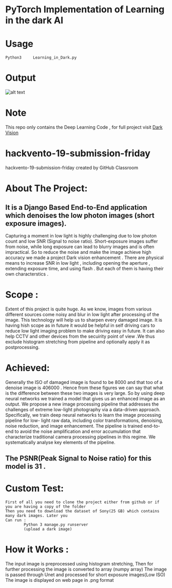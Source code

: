 # PyTorch Implementation of Learning in the dark AI 


# Usage 
    Python3  	Learning_in_Dark.py
    
# Output


   ![alt text](https://github.com/kunalkarda/Learning-in-the-dark/blob/master/Figure_1.png)
   
# Note 
 This repo only contains the Deep Learning Code , for full project visit [Dark Vision](https://github.com/namit98/DarkVision)
    
# hackvento-19-submission-friday
hackvento-19-submission-friday created by GitHub Classroom

# About The Project:  
## It is a Django Based End-to-End application which denoises the low photon images (short exposure images).
Capturing a moment in low light is highly challenging due to low photon count and low SNR (Signal to noise ratio). Short-exposure images suffer from noise, while long exposure can lead to blurry images and is often impractical. So to reduce the noise and make the image achieve high accuracy we made a project Dark vision enhancement  . There are physical means to increase SNR in low light , including  opening the aperture , extending exposure time, and using flash . But each of them is having their own characterstics . 

# Scope :
Extent of this project is quite huge. As we know, images from various different sources come noisy and blur in low  light after processing of the image. This technology will help us to sharpen every damaged image. It is having hish scope as in future it would be helpful in self driving cars to reduce low light imaging problem to make driving easy in future. It can also help CCTV and other devices from the secuirity point of view .We thus exclude histogram stretching from pipeline  and optionally apply it as postprocessing.

# Achieved:

Generally the ISO of damaged image is found to be 8000 and that too of a denoise image is  406000 . Hence from these figures we can say that what is the difference between these two images is very large.
So by using deep neural networks we trained a model that gives us an enhanced image as an output.
We propose a new image processing pipeline that addresses the challenges of extreme low-light photography via a data-driven approach. Specifically, we train deep neural networks to learn the image processing pipeline for low- light raw data, including color transformations, denoising, noise reduction, and image enhancement. The pipeline is trained end-to-end to avoid the noise amplification and error accumulation that characterize traditional camera processing pipelines in this regime.
We systematically analyse key elements of the pipeline. 
## The PSNR(Peak Signal to Noise ratio) for this model is 31 .

# Custom Test:
	First of all you need to clone the project either from github or if you are having a copy of the folder 
	Then you need to download the dataset of Sony(25 GB) which contains many dark images. Later you 
	Can run :
			Python 3 manage.py runserver
			(upload a dark image) 


# How it Works :
The input   image is preprocessed using histogram stretching, 
Then for further processing the image is converted to array (numpy array)
The image is  passed through Unet and processed for short exposure images(Low ISO) 
The image is displayed on web page in .png  format 

